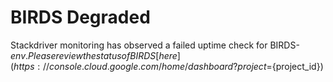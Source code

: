 # BIRDS Degraded
Stackdriver monitoring has observed a failed uptime check for BIRDS-${env}. 
Please review the status of BIRDS [here](https://console.cloud.google.com/home/dashboard?project=${project_id})